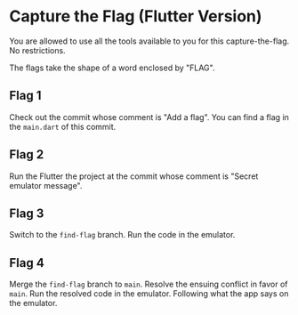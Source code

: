 # Capture the Flag (Flutter Version)

You are allowed to use all the tools available to you for this capture-the-flag. No restrictions.

The flags take the shape of a word enclosed by "FLAG".

## Flag 1

Check out the commit whose comment is "Add a flag". You can find a flag in the `main.dart` of this commit.

## Flag 2

Run the Flutter the project at the commit whose comment is "Secret emulator message".

## Flag 3

Switch to the `find-flag` branch. Run the code in the emulator.

## Flag 4

Merge the `find-flag` branch to `main`. Resolve the ensuing conflict in favor of `main`. Run the resolved code in the emulator. Following what the app says on the emulator.
